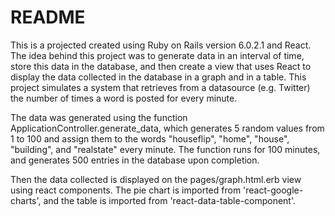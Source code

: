 # README

This is a projected created using Ruby on Rails version 6.0.2.1 and React.
The idea behind this project was to generate data in an interval of time, store this data in the database, and then create a view that uses React to display the data collected in the database in a graph and in a table.
This project simulates a system that retrieves from a datasource (e.g. Twitter) the number of times a word is posted for every minute.

The data was generated using the function ApplicationController.generate_data, which generates 5 random values from 1 to 100 and assign them to the words "houseflip", "home", "house", "building", and "realstate" every minute.
The function runs for 100 minutes, and generates 500 entries in the database upon completion.

Then the data collected is displayed on the pages/graph.html.erb view using react components.
The pie chart is imported from 'react-google-charts', and the table is imported from 'react-data-table-component'.
